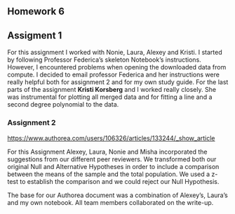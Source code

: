 ## Homework 6
## Assigment 1
For this assignment I worked with Nonie, Laura, Alexey and Kristi. I started by following Professor Federica’s skeleton Notebook’s instructions. However, I encountered problems when opening the downloaded data from compute. 
I decided to email professor Federica and her instructions were really helpful both for assignment 2 and for my own study guide. For the last parts of the assignment **Kristi Korsberg** and I worked really closely. She was instrumental for plotting all merged data and for fitting a line and a second degree polynomial to the data. 


### Assignment 2

https://www.authorea.com/users/106326/articles/133244/_show_article

For this Assignment Alexey, Laura, Nonie and Misha incorporated the suggestions from our different peer reviewers. We transformed both our original Null and Alternative Hypotheses in order to include a comparison between the means of the sample and the total population. We used a z-test to establish the comparison and we could reject our Null Hypothesis. 

The base for our Authorea document was a combination of Alexey’s, Laura’s and my own notebook.  All team members collaborated on the write-up.
